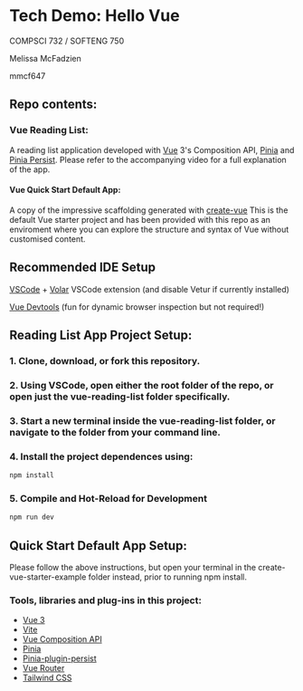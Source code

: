 # Tech Demo: Hello Vue

COMPSCI 732 / SOFTENG 750

Melissa McFadzien

mmcf647

## Repo contents:
### Vue Reading List: 
A reading list application developed with [Vue](https://github.com/vuejs) 3's Composition API, [Pinia](https://github.com/vuejs/pinia) and [Pinia Persist](https://github.com/Seb-L/pinia-plugin-persist). Please refer to the accompanying video for a full explanation of the app.

#### Vue Quick Start Default App:
A copy of the impressive scaffolding generated with [create-vue](https://github.com/vuejs/create-vue)
This is the default Vue starter project and has been provided with this repo as an enviroment where you can explore the structure and syntax of Vue without customised content.

## Recommended IDE Setup

[VSCode](https://code.visualstudio.com/) + [Volar](https://marketplace.visualstudio.com/items?itemName=Vue.volar) VSCode extension (and disable Vetur if currently installed)

[Vue Devtools](https://devtools.vuejs.org/guide/installation.html)
(fun for dynamic browser inspection but not required!)

## Reading List App Project Setup:

### 1. Clone, download, or fork this repository.

### 2. Using VSCode, open either the root folder of the repo, or open just the vue-reading-list folder specifically.
### 3. Start a new terminal inside the vue-reading-list folder, or navigate to the folder from your command line.

### 4. Install the project dependences using:

```sh
npm install
```

### 5. Compile and Hot-Reload for Development

```sh
npm run dev
```

## Quick Start Default App Setup: 
Please follow the above instructions, but open your terminal in the create-vue-starter-example folder instead, prior to running npm install.

### Tools, libraries and plug-ins in this project:
- [Vue 3](https://github.com/vuejs)
- [Vite](https://github.com/vitejs)
- [Vue Composition API](https://vuejs.org/api/composition-api-setup.html)
- [Pinia](https://github.com/vuejs/pinia)
- [Pinia-plugin-persist](https://github.com/Seb-L/pinia-plugin-persist) 
- [Vue Router](https://github.com/vuejs/router)
- [Tailwind CSS](https://github.com/tailwindlabs/tailwindcss)
